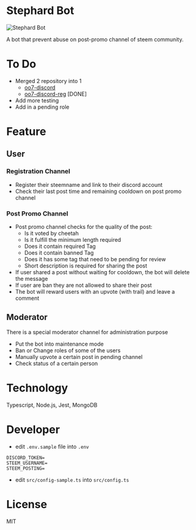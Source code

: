 # Stephard Bot

![Stephard Bot](https://steemitimages.com/0x0/https://res.cloudinary.com/hpiynhbhq/image/upload/v1519185607/sc48hmou7bixusgjlcv5.png)

A bot that prevent abuse on post-promo channel of steem community.

# To Do

- Merged 2 repository into 1 
    - [oo7-discord](https://github.com/superoo7/oo7-discord)
    - [oo7-discord-reg](https://github.com/superoo7/oo7-discord-reg) [DONE]
- Add more testing
- Add in a pending role

# Feature
## User
### Registration Channel

- Register their steemname and link to their discord account
- Check their last post time and remaining cooldown on post promo channel

### Post Promo Channel

- Post promo channel checks for the quality of the post:
    - Is it voted by cheetah
    - Is it fulfill the minimum length required
    - Does it contain required Tag
    - Does it contain banned Tag
    - Does it has some tag that need to be pending for review
    - Short description is required for sharing the post
- If user shared a post without waiting for cooldown, the bot will delete the message
- If user are ban they are not allowed to share their post
- The bot will reward users with an upvote (with trail) and leave a comment

## Moderator

There is a special moderator channel for administration purpose

- Put the bot into maintenance mode
- Ban or Change roles of some of the users
- Manually upvote a certain post in pending channel
- Check status of a certain person

# Technology

Typescript, Node.js, Jest, MongoDB

# Developer

* edit `.env.sample` file into `.env`

```
DISCORD_TOKEN=
STEEM_USERNAME=
STEEM_POSTING=
```

* edit `src/config-sample.ts` into `src/config.ts`

# License
MIT